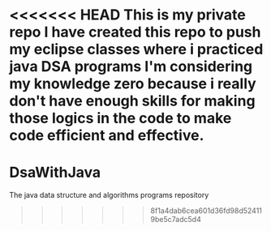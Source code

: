 <<<<<<< HEAD
This is my private repo
I have created this repo to push my eclipse classes
where i practiced java DSA programs
I'm considering my knowledge zero because i really
don't have enough skills for making those logics in
the code to make code efficient and effective.
=======
# DsaWithJava
The java data structure and algorithms programs repository
>>>>>>> 8f1a4dab6cea601d36fd98d524119be5c7adc5d4
